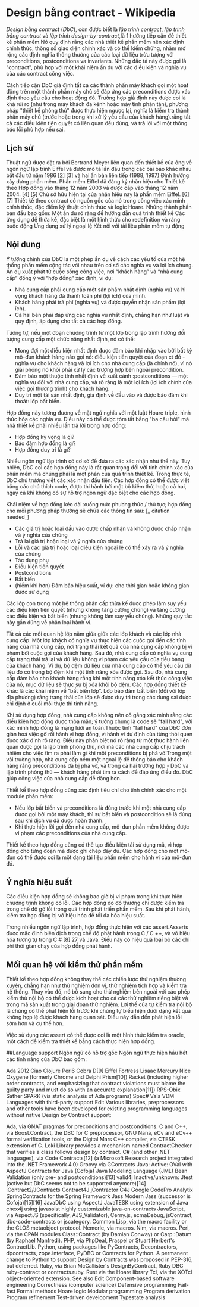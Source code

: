 
# Design bằng contract - Wikipedia


*Design bằng contract* (*DbC*), còn được biết là *lập trình contract*, *lập trình bằng contract* và *lập trình design-by-contract*,là 1 hướng tiếp cận để thiết kế phần mềm.Nó quy định rằng các nhà thiết kế phần mềm nên xác định chính thức, thông số giao diện chính xác và có thể kiểm chứng, nhằm mở rộng các định nghĩa thông thường của các loại dữ liệu trừu tượng  với  preconditions, postconditions va invariants. Những đặc tả này được gọi là "contract", phù hợp với một khái niệm ẩn dụ với các điều kiện và nghĩa vụ của  các contract công việc.

Cách tiếp cận DbC giả định tất cả các thành phần máy khách gọi một hoạt động trên một thành phần máy chủ sẽ đáp ứng các preconditions được xác định theo yêu cầu cho hoạt động đó. Trường hợp giả định này được coi là khá rủi ro (như trong máy khách đa kênh hoặc máy tính phân tán), phương pháp "thiết kế phòng thủ"  được thực hiện ngược lại, nghĩa là kiểm tra thành phần máy chủ (trước hoặc trong khi xử lý yêu cầu của khách hàng).rằng tất cả các điều kiện tiên quyết có liên quan đều đúng, và trả lời với một thông báo lỗi phù hợp nếu sai.

## Lịch sử
Thuật ngữ được đặt ra bởi Bertrand Meyer liên quan đến thiết kế của ông về ngôn ngữ lập trình Eiffel và được mô tả lần đầu trong các bài báo khác nhau bắt đầu từ năm 1986 [2] [3] và hai ấn bản liên tiếp (1988, 1997) Định hướng xây dựng phần mềm. Phần mềm Eiffel đã đăng ký nhãn hiệu cho Thiết kế theo Hợp đồng vào tháng 12 năm 2003 và được cấp vào tháng 12 năm 2004. [4] [5] Chủ sở hữu hiện tại của nhãn hiệu này là phần mềm Eiffel. [6] [7]
Thiết kế theo contract có nguồn gốc của nó trong công việc xác minh chính thức, đặc điểm kỹ thuật chính thức và logic Hoare. Những thành phần ban đầu bao gồm:
Một ẩn dụ rõ ràng để hướng dẫn quá trình thiết kế
Các ứng dụng để thừa kế, đặc biệt là một hình thức cho redefinition và ràng buộc động
Ứng dụng xử lý ngoại lệ
Kết nối với tài liệu phần mềm tự động
## Nội dung

Ý tưởng chính của DbC là một phép ẩn dụ về cách các yếu tố của một hệ thống phần mềm cộng tác với nhau trên cơ sở các nghĩa vụ và lợi ích chung. Ẩn dụ xuất phát từ cuộc sống công việc, nơi “khách hàng” và “nhà cung cấp” đồng ý với “hợp đồng” xác định, ví dụ:
* Nhà cung cấp phải cung cấp một sản phẩm nhất định (nghĩa vụ) và hi vọng khách hàng đã thanh toán phí (lợi ích) của mình.
* Khách hàng phải trả phí (nghĩa vụ) và được quyền nhận sản phẩm (lợi ích).
* Cả hai bên phải đáp ứng các nghĩa vụ nhất định, chẳng hạn như luật và quy định, áp dụng cho tất cả các hợp đồng.

Tương tự, nếu một đoạn chương trình từ một lớp trong lập trình hướng đối tượng cung cấp một chức năng nhất định, nó có thể:

* Mong đợi một điều kiện nhất định được đảm bảo khi nhập vào bởi bất kỳ mô-đun khách hàng nào gọi nó: điều kiện tiên quyết của đoạn ct đó - nghĩa vụ cho khách hàng và lợi ích cho nhà cung cấp (là chính nó), vì nó giải phóng nó khỏi phải xử lý các trường hợp bên ngoài precondition.
* Đảm bảo một thuộc tính nhất định về xuất cảnh :postconditions — một nghĩa vụ đối với nhà cung cấp, và rõ ràng là một lợi ích (lợi ích chính của việc gọi thường trình) cho khách hàng.
* Duy trì một tài sản nhất định, giả định về đầu vào và được bảo đảm khi thoát: lớp bất biến.

Hợp đồng này tương đương về mặt ngữ nghĩa với một luật Hoare triple,  hình thức hóa các nghĩa vụ. Điều này có thể được tóm tắt bằng "ba câu hỏi" mà nhà thiết kế phải nhiều lần trả lời trong hợp đồng:

* Hợp đồng kỳ vọng là gì?
* Bảo đảm hợp đồng là gì?
* Hợp đồng duy trì là gì?

Nhiều ngôn ngữ lập trình có cơ sở để đưa ra các xác nhận như thế này. Tuy nhiên, DbC coi các hợp đồng này là rất quan trọng đối với tính chính xác của phần mềm mà chúng phải là một phần của quá trình thiết kế. Trong thực tế, DbC chủ trương viết các xác nhận đầu tiên. Các hợp đồng có thể được viết bằng các chú thích code, được thi hành bởi một bộ kiểm thử, hoặc cả hai, ngay cả khi không có sự hỗ trợ ngôn ngữ đặc biệt cho các hợp đồng.

Khái niệm về hợp đồng kéo dài xuống mức phương thức / thủ tục; hợp đồng cho mỗi phương pháp thường sẽ chứa các thông tin sau: [_ citation needed_]

* Các giá trị hoặc loại đầu vào được chấp nhận và không được chấp nhận và ý nghĩa của chúng
* Trả lại giá trị hoặc loại và ý nghĩa của chúng
* Lỗi và các giá trị hoặc loại điều kiện ngoại lệ có thể xảy ra và ý nghĩa của chúng
* Tác dụng phụ
* Điều kiện tiên quyết
* Postconditions
* Bất biến
* (hiếm khi hơn) Đảm bảo hiệu suất, ví dụ: cho thời gian hoặc không gian được sử dụng

Các lớp con trong một hệ thống phân cấp thừa kế được phép làm suy yếu các điều kiện tiên quyết (nhưng không tăng cường chúng) và tăng cường các điều kiện và bất biến (nhưng không làm suy yếu chúng). Những quy tắc này gần đúng về phân loại hành vi.

Tất cả các mối quan hệ lớp nằm giữa giữa các lớp khách và các lớp nhà cung cấp. Một lớp khách có nghĩa vụ thực hiện các cuộc gọi đến các tính năng của nhà cung cấp, nơi trạng thái kết quả của nhà cung cấp không bị vi phạm bởi cuộc gọi của khách hàng. Sau đó, nhà cung cấp có nghĩa vụ cung cấp trạng thái trả lại và dữ liệu không vi phạm các yêu cầu của tiểu bang của khách hàng. Ví dụ, bộ đệm dữ liệu của nhà cung cấp có thể yêu cầu dữ liệu đó có trong bộ đệm khi một tính năng xóa được gọi. Sau đó, nhà cung cấp đảm bảo cho khách hàng rằng khi một tính năng xóa kết thúc công việc của nó, mục dữ liệu sẽ thực sự bị xóa khỏi bộ đệm. Các hợp đồng thiết kế khác là các khái niệm về “bất biến lớp”. Lớp bảo đảm bất biến (đối với lớp địa phương) rằng trạng thái của lớp sẽ được duy trì trong các dung sai được chỉ định ở cuối mỗi thực thi tính năng.

Khi sử dụng hợp đồng, nhà cung cấp không nên cố gắng xác minh rằng các điều kiện hợp đồng được thỏa mãn; ý tưởng chung là code sẽ "fail hard", với xác minh hợp đồng là mạng lưới an toàn.Thuộc tính "fail hard" của DbC đơn giản hoá việc gỡ rối hành vi hợp đồng, vì hành vi dự định của từng thói quen được xác định rõ ràng. Điều này phân biệt nó rõ ràng từ một thực hành liên quan được gọi là lập trình phòng thủ, nơi mà các nhà cung cấp chịu trách nhiệm cho việc tìm ra phải làm gì khi một preconditions bị phá vỡ.Trong một vài trường hợp, nhà cung cấp ném một ngoại lệ để thông báo cho khách hàng rằng preconditions đã bị phá vỡ, và trong cả hai trường hợp - DbC và lập trình phòng thủ — khách hàng phải tìm ra cách để đáp ứng điều đó. DbC giúp công việc của nhà cung cấp dễ dàng hơn.

Thiết kế theo hợp đồng cũng xác định tiêu chí cho tính chính xác cho một module phần mềm:

* Nếu lớp bất biến và preconditions là đúng trước khi một nhà cung cấp được gọi bởi một máy khách, thì sự bất biến và postcondition sẽ là đúng sau khi dịch vụ đã được hoàn thành.
* Khi thực hiện lời gọi đến nhà cung cấp, mô-đun phần mềm không được vi phạm các preconditions của nhà cung cấp.

Thiết kế theo hợp đồng cũng có thể tạo điều kiện tái sử dụng mã, vì hợp đồng cho từng đoạn mã được ghi chép đầy đủ. Các hợp đồng cho một mô-đun có thể được coi là một dạng tài liệu phần mềm cho hành vi của mô-đun đó.

## Ý nghĩa hiệu suất
Các điều kiện hợp đồng sẽ không bao giờ bị vi phạm trong khi thực hiện chương trình không có lỗi. Các hợp đồng do đó thường chỉ được kiểm tra trong chế độ gỡ lỗi trong quá trình phát triển phần mềm. Sau khi phát hành, kiểm tra hợp đồng bị vô hiệu hóa để tối đa hóa hiệu suất.

Trong nhiều ngôn ngữ lập trình, hợp đồng thực  hiện với các assert.Asserts được mặc định biên dịch trong chế độ phát hành trong C / C ++, và vô hiệu hóa tương tự trong C # [8] 27 và Java. Điều này có hiệu quả loại bỏ các chi phí thời gian chạy của hợp đồng phát hành.

## Mối quan hệ với kiểm thử phần mềm
Thiết kế theo hợp đồng không thay thế các chiến lược thử nghiệm thường xuyên, chẳng hạn như thử nghiệm đơn vị, thử nghiệm tích hợp và kiểm tra hệ thống. Thay vào đó, nó bổ sung cho thử nghiệm bên ngoài với các phép kiểm thử nội bộ có thể được kích hoạt cho cả các thử nghiệm riêng biệt và trong mã sản xuất trong giai đoạn thử nghiệm. Lợi thế của tự kiểm tra nội bộ là chúng có thể phát hiện lỗi trước khi chúng tự biểu hiện dưới dạng kết quả không hợp lệ được khách hàng quan sát. Điều này dẫn đến phát hiện lỗi sớm hơn và cụ thể hơn. 

Việc sử dụng các assert có thể được coi là một hình thức kiểm tra oracle, một cách để kiểm tra thiết kế bằng cách thực hiện hợp đồng.

##Language support
Ngôn ngữ có hỗ trợ gốc
Ngôn ngữ thực hiện hầu hết các tính năng của DbC bao gồm:

Ada 2012
Ciao
Clojure
Perl6
Cobra
D[9]
Eiffel
Fortress
Lisaac
Mercury
Nice
Oxygene (formerly Chrome and Delphi Prism[10])
Racket (including higher order contracts, and emphasizing that contract violations must blame the guilty party and must do so with an accurate explanation[11])
RPS-Obix
Sather
SPARK (via static analysis of Ada programs)
Spec#
Vala
VDM
Languages with third-party support	Edit
Various libraries, preprocessors and other tools have been developed for existing programming languages without native Design by Contract support:

Ada, via GNAT pragmas for preconditions and postconditions.
C and C++, via Boost.Contract, the DBC for C preprocessor, GNU Nana, eCv and eCv++ formal verification tools, or the Digital Mars C++ compiler, via CTESK extension of C. Loki Library provides a mechanism named ContractChecker that verifies a class follows design by contract.
C# (and other .NET languages), via Code Contracts[12] (a Microsoft Research project integrated into the .NET Framework 4.0)
Groovy via GContracts
Java:
Active:
OVal with AspectJ
Contracts for Java (Cofoja)
Java Modeling Language (JML)
Bean Validation (only pre- and postconditions)[13]
valid4j
Inactive/unknown:
Jtest (active but DbC seems not to be supported anymore)[14]
iContract2/JContracts
Contract4J
jContractor
C4J
Google CodePro Analytix
SpringContracts for the Spring Framework
Jass
Modern Jass (successor is Cofoja)[15][16]
JavaDbC using AspectJ
JavaTESK using extension of Java
chex4j using javassist
highly customizable java-on-contracts
JavaScript, via AspectJS (specifically, AJS_Validator), Cerny.js, ecmaDebug, jsContract, dbc-code-contracts or jscategory.
Common Lisp, via the macro facility or the CLOS metaobject protocol.
Nemerle, via macros.
Nim, via macros.
Perl, via the CPAN modules Class::Contract (by Damian Conway) or Carp::Datum (by Raphael Manfredi).
PHP, via PhpDeal, Praspel or Stuart Herbert's ContractLib.
Python, using packages like PyContracts, Decontractors, dpcontracts, zope.interface, PyDBC or Contracts for Python. A permanent change to Python to support Design by Contracts was proposed in PEP-316, but deferred.
Ruby, via Brian McCallister's DesignByContract, Ruby DBC ruby-contract or contracts.ruby.
Rust via the Hoare library
Tcl, via the XOTcl object-oriented extension.
See also	Edit
Component-based software engineering
Correctness (computer science)
Defensive programming
Fail-fast
Formal methods
Hoare logic
Modular programming
Program derivation
Program refinement
Test-driven development
Typestate analysis

 
